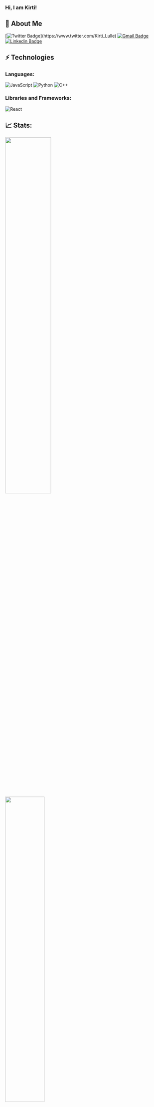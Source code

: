 ### Hi, I am Kirti!

## 🚀 About Me 


[![Twitter Badge](https://img.shields.io/badge/-KirtiLulle-blue?style=flat-square&logo=Twitter&logoColor=white&link=https:)](https://www.twitter.com/Kirti_Lulle)
[![Gmail Badge](https://img.shields.io/badge/-kirtilulle@gmail.com-c14438?style=flat-square&logo=Gmail&logoColor=white&link=mailto:kirtanmchandak5@gmail.com)](mailto:kirtilulle@gmail.com)
[![Linkedin Badge](https://img.shields.io/badge/-kirtilulle-blue?style=flat-square&logo=Linkedin&logoColor=white&link=https://www.linkedin.com/in/kirtanchandak/)](https://www.linkedin.com/in/kirtan-chandak-65736b159/)

## ⚡ Technologies

### Languages:

![JavaScript](https://img.shields.io/badge/javascript-%23323330.svg?style=for-the-badge&logo=javascript&logoColor=%23F7DF1E)
![Python](https://img.shields.io/badge/python-3670A0?style=for-the-badge&logo=python&logoColor=ffdd54)
![C++](https://img.shields.io/badge/c++-%2300599C.svg?style=for-the-badge&logo=c%2B%2B&logoColor=white)

### Libraries and Frameworks:

![React](https://img.shields.io/badge/react-%2320232a.svg?style=for-the-badge&logo=react&logoColor=%2361DAFB)

## 📈 Stats:
<p>
  <img width="54%" src="https://github-readme-stats.vercel.app/api?username=kirtilulle&show_icons=true&theme=tokyonight" />
  <img width="50%" src="https://github-readme-stats.vercel.app/api/top-langs?username=kirtilulle&show_icons=true&theme=tokyonight&locale=en&layout=compact&langs_count=7" /></br>
  
</p>



